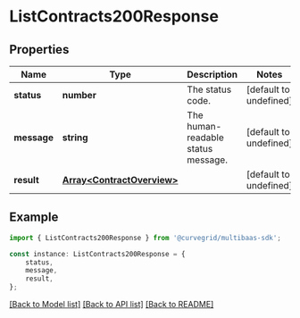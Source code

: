 # ListContracts200Response


## Properties

Name | Type | Description | Notes
------------ | ------------- | ------------- | -------------
**status** | **number** | The status code. | [default to undefined]
**message** | **string** | The human-readable status message. | [default to undefined]
**result** | [**Array&lt;ContractOverview&gt;**](ContractOverview.md) |  | [default to undefined]

## Example

```typescript
import { ListContracts200Response } from '@curvegrid/multibaas-sdk';

const instance: ListContracts200Response = {
    status,
    message,
    result,
};
```

[[Back to Model list]](../README.md#documentation-for-models) [[Back to API list]](../README.md#documentation-for-api-endpoints) [[Back to README]](../README.md)
